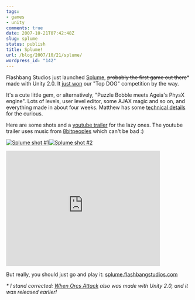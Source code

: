 ```yaml
---
tags:
- games
- unity
comments: true
date: 2007-10-21T07:42:48Z
slug: splume
status: publish
title: Splume!
url: /blog/2007/10/21/splume/
wordpress_id: "142"
---
```


Flashbang Studios just launched [Splume](http://splume.flashbangstudios.com/), <del>probably the first game out there</del>* made with Unity 2.0. It [just won](http://forum.unity3d.com/viewtopic.php?t=7197) our "Top DOG" competition by the way.

It's a cute little gem, or alternatively, "Puzzle Bobble meets Ageia's PhysX engine". Lots of levels, user level editor, some AJAX magic and so on, and everything made in about four weeks. Matthew has some [technical details](http://forum.unity3d.com/viewtopic.php?t=7302) for the curious.

Here are some shots and a [youtube trailer](http://youtube.com/watch?v=0VuB2XFMHk8) for the lazy ones. The youtube trailer uses music from [8bitpeoples](http://www.8bitpeoples.com/) which can't be bad :)

[![Splume shot #1](/blog/wp-content/uploads/2007/10/splume_teaser_1.jpg)](/blog/wp-content/uploads/2007/10/splume_teaser_1.jpg)[![Splume shot #2](/blog/wp-content/uploads/2007/10/splume_teaser_2.jpg)](/blog/wp-content/uploads/2007/10/splume_teaser_2.jpg)


<iframe width="420" height="315" src="http://www.youtube.com/embed/0VuB2XFMHk8" frameborder="0" allowfullscreen></iframe>


But really, you should just go and play it: [splume.flashbangstudios.com](http://splume.flashbangstudios.com/)

_* I stand corrected: [When Orcs Attack](http://www.mrjoy.com/games/6) also was made with Unity 2.0, and it was released earlier!_
